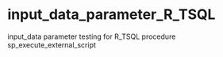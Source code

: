# input_data_parameter_R_TSQL
input_data parameter testing for R_TSQL procedure sp_execute_external_script
